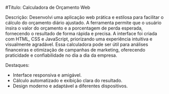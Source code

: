 #Título: Calculadora de Orçamento Web

Descrição:
Desenvolvi uma aplicação web prática e estilosa para facilitar o cálculo do orçamento diário ajustado. A ferramenta permite que o usuário insira o valor do orçamento e a porcentagem de perda esperada, fornecendo o resultado de forma rápida e precisa. A interface foi criada com HTML, CSS e JavaScript, priorizando uma experiência intuitiva e visualmente agradável. Essa calculadora pode ser útil para análises financeiras e otimização de campanhas de marketing, oferecendo praticidade e confiabilidade no dia a dia da empresa.

Destaques:

 - Interface responsiva e amigável.
 - Cálculo automatizado e exibição clara do resultado.
 - Design moderno e adaptável a diferentes dispositivos.
